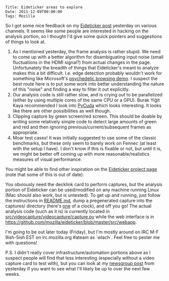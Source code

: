     Title: Eideticker areas to explore
    Date: 2011-12-09T00:00:00
    Tags: Mozilla

So I got some nice feedback on my [Eideticker post][1] yesterday on various channels. It seems like some people are interested in hacking on the analysis portion, so I thought I'd give some quick pointers and suggestions of things to look at.

1. As I mentioned yesterday, the frame analysis is rather stupid. We need to come up with a better algorithm for disambiguating input noise (small fluctuations in the HDMI signal?) from actual changes in the page. Unfortunately the breadth of things that Eideticker's meant to analyze makes this a bit difficult. I.e. edge detection probably wouldn't work for something like Microsoft's [psychedelic browsing demo][2]. I suspect the best route here is to put some work into better understanding the nature of this "noise" and finding a way to filter it out explicitly.
2. Our analysis code is still rather slow, and is crying out to be parallelized (either by using multiple cores of the same CPU or a GPU). Burak Yiğit Kaya recommended I look into [PyCuda][3] which looks interesting. It looks like there are other possibilities as well though.
3. Clipping capture by green screen/red screen. This should be doable by writing some relatively simple code to detect large amounts of green and red and then ignoring previous/current/subsequent frames as appropriate.
4. Moar test cases! It was initially suggested to use some of the classic benchmarks, but these only seem to barely work on Fennec (at least with the setup I have). I don't know if this is fixable or not, but until it is, we might be better off coming up with more reasonable/realistics measures of visual performance.

You might be able to find other inspiration on the [Eideticker project page][4] (note that some of this is out of date).

You obviously need the decklink card to perform captures, but the analysis portion of Eideticker can be used/modified on any machine running Linux (Mac should also work, but is untested). To get up and running, just follow the instructions in [README.md][5], dump a pregenerated capture into the captures/ directory (here's [one][6] of a clock), and off you go! The actual analysis code (such as it is) is currently located in [src/videocapture/videocapture/capture.py][7] while the web interface is in <https://github.com/mozilla/eideticker/blob/master/src/webapp>.

I'm going to be out later today (Friday), but I'm mostly around on IRC M-F 9ish-5ish EST on irc.mozilla.org #ateam as \`wlach\`. Feel free to pester me with questions!

P.S. I didn't really cover infrastructure/automation portions above as I suspect people will find that less interesting (especially without a video capture card to test with), but you can look at my [newsgroup post][8] from yesterday if you want to see what I'll likely be up to over the next few weeks.

[1]: http://wrla.ch/blog/2011/12/eideticker-update/
[2]: http://ie.microsoft.com/testdrive/performance/psychedelicbrowsing/Default.html
[3]: http://mathema.tician.de/software/pycuda
[4]: https://wiki.mozilla.org/Project_Eideticker
[5]: https://github.com/mozilla/eideticker/blob/master/README.md
[6]: http://people.mozilla.com/~wlachance/clock.zip
[7]: https://github.com/mozilla/eideticker/blob/master/src/videocapture/videocapture/capture.py
[8]: http://groups.google.com/group/mozilla.tools/browse_thread/thread/a469b7909af589de#
